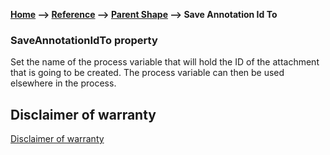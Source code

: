 __[Home](/) --> [Reference](/ref) -->  [Parent Shape](javascript:history.back()) --> Save Annotation Id To__

### SaveAnnotationIdTo property 

Set the name of the process variable that will hold the ID of the attachment that is going to be created. 
The process variable can then be used elsewhere in the process.

## Disclaimer of warranty

[Disclaimer of warranty](../../guides/common/DisclaimerOfWarranty.md)